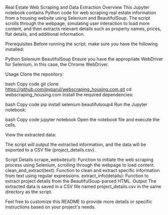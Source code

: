 Real Estate Web Scraping and Data Extraction
Overview
This Jupyter notebook contains Python code for web scraping real estate information from a housing website using Selenium and BeautifulSoup. The script scrolls through the webpage, simulating user interaction to load more content, and then extracts relevant details such as property names, prices, flat details, and additional information.

Prerequisites
Before running the script, make sure you have the following installed:

Python
Selenium
BeautifulSoup
Ensure you have the appropriate WebDriver for Selenium, in this case, the Chrome WebDriver.

Usage
Clone the repository:

bash
Copy code
git clone https://github.com/pyparul/webscraping_housing.com.git
cd webscraping_housing.com
Install the required dependencies:

bash
Copy code
pip install selenium beautifulsoup4
Run the Jupyter notebook:

bash
Copy code
jupyter notebook
Open the notebook file and execute the cells.

View the extracted data:

The script will output the extracted information, and the data will be exported to a CSV file (project_details.csv).

Script Details
scrape_website(url): Function to initiate the web scraping process using Selenium, scrolling through the webpage to load content.
clean_and_extract(text): Function to clean and extract specific information from text using regular expressions.
extract_info(details): Function to extract project details from the BeautifulSoup-parsed HTML.
Output
The extracted data is saved in a CSV file named project_details.csv in the same directory as the script.

Feel free to customize this README to provide more details or specific instructions based on your project's needs.






